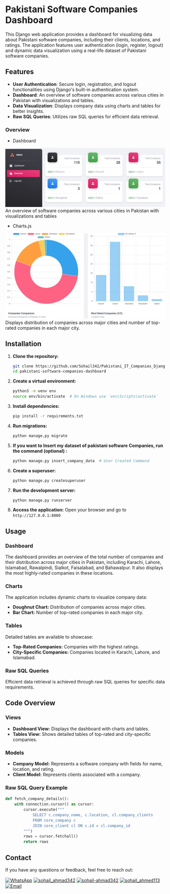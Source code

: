 
# Pakistani Software Companies Dashboard

This Django web application provides a dashboard for visualizing data about Pakistani software companies, including their clients, locations, and ratings. The application features user authentication (login, register, logout) and dynamic data visualization using a real-life dataset of Pakistani software companies.


## Features

- **User Authentication**: Secure login, registration, and logout functionalities using Django's built-in authentication system.
- **Dashboard**: An overview of software companies across various cities in Pakistan with visualizations and tables.
- **Data Visualization**: Displays company data using charts and tables for better insights.
- **Raw SQL Queries**: Utilizes raw SQL queries for efficient data retrieval.

### Overview
- Dashboard
  
![Dashboard](static/assets/img/bars.JPG)
An overview of software companies across various cities in Pakistan with visualizations and tables

- Charts.js

![Charts](static/assets/img/charts.JPG)
Displays distribution of companies across major cities and number of top-rated companies in each major city.
## Installation

1. **Clone the repository:**
    ```bash
    git clone https://github.com/Sohail342/Pakistani_IT_Companies_Django.git
    cd pakistani-software-companies-dashboard
    ```

2. **Create a virtual environment:**
    ```bash
    python3 -m venv env
    source env/bin/activate  # On Windows use `env\Scripts\activate`
    ```

3. **Install dependencies:**
    ```bash
    pip install -r requirements.txt
    ```

4. **Run migrations:**
    ```bash
    python manage.py migrate
    ```
5. **If you want to Insert my dataset of pakistani software Companies, run the command (optional) :**
    ```bash
    python manage.py insert_company_data  # User Created Command
    ```

6. **Create a superuser:**
    ```bash
    python manage.py createsuperuser
    ```

7. **Run the development server:**
    ```bash
    python manage.py runserver
    ```

8. **Access the application:**
    Open your browser and go to `http://127.0.0.1:8000`

## Usage

### Dashboard

The dashboard provides an overview of the total number of companies and their distribution across major cities in Pakistan, including Karachi, Lahore, Islamabad, Rawalpindi, Sialkot, Faisalabad, and Bahawalpur. It also displays the most highly-rated companies in these locations.

### Charts

The application includes dynamic charts to visualize company data:

- **Doughnut Chart:** Distribution of companies across major cities.
- **Bar Chart:** Number of top-rated companies in each major city.

### Tables

Detailed tables are available to showcase:

- **Top-Rated Companies:** Companies with the highest ratings.
- **City-Specific Companies:** Companies located in Karachi, Lahore, and Islamabad.

### Raw SQL Queries

Efficient data retrieval is achieved through raw SQL queries for specific data requirements.

## Code Overview

### Views

- **Dashboard View:** Displays the dashboard with charts and tables.
- **Tables View:** Shows detailed tables of top-rated and city-specific companies.

### Models

- **Company Model:** Represents a software company with fields for name, location, and rating.
- **Client Model:** Represents clients associated with a company.

### Raw SQL Query Example

```python
def fetch_company_details():
    with connection.cursor() as cursor:
        cursor.execute("""
            SELECT c.company_name, c.location, cl.company_clients
            FROM core_company c
            JOIN core_client cl ON c.id = cl.company_id
        """)
        rows = cursor.fetchall()
        return rows
```

## Contact
If you have any questions or feedback, feel free to reach out:
<p align="left">
<a href="https://wa.me/+923428041928" target="blank"><img align="center" src="https://img.icons8.com/color/48/000000/whatsapp.png" alt="WhatsApp" height="30" width="40" /></a>
<a href="https://www.hackerrank.com/sohail_ahmad342" target="blank"><img align="center" src="https://raw.githubusercontent.com/rahuldkjain/github-profile-readme-generator/master/src/images/icons/Social/hackerrank.svg" alt="sohail_ahmad342" height="30" width="40" /></a>
<a href="https://www.linkedin.com/in/sohailahmad3428041928/" target="blank"><img align="center" src="https://raw.githubusercontent.com/rahuldkjain/github-profile-readme-generator/master/src/images/icons/Social/linked-in-alt.svg" alt="sohail-ahmad342" height="30" width="40" /></a>
<a href="https://instagram.com/sohail_ahmed113" target="blank"><img align="center" src="https://raw.githubusercontent.com/rahuldkjain/github-profile-readme-generator/master/src/images/icons/Social/instagram.svg" alt="sohail_ahmed113" height="30" width="40" /></a>
<a href="mailto:sohailahmed34280@gmail.com" target="blank"><img align="center" src="https://img.icons8.com/ios-filled/50/000000/email-open.png" alt="Email" height="30" width="40" /></a>
</p>

